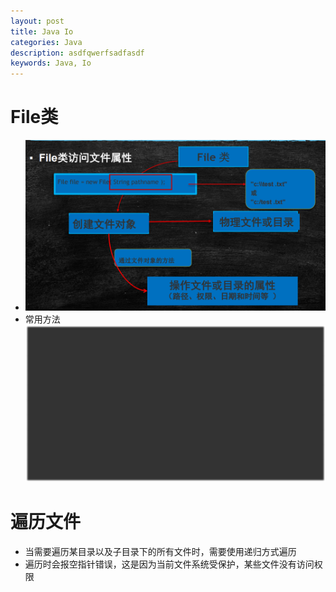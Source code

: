 ```yaml
---
layout: post
title: Java Io
categories: Java
description: asdfqwerfsadfasdf
keywords: Java, Io
---
```


# File类
- ![enter description here](/images/posts/java/study/io/fileclass.png)
- 常用方法
	  ![enter description here](/images/posts/java/study/io/filemethod.png)


# 遍历文件
- 当需要遍历某目录以及子目录下的所有文件时，需要使用递归方式遍历
- 遍历时会报空指针错误，这是因为当前文件系统受保护，某些文件没有访问权限